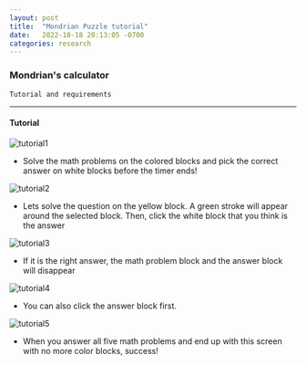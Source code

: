 ```yaml
---
layout: post
title:  "Mondrian Puzzle tutorial"
date:   2022-10-18 20:13:05 -0700
categories: research
---
```


### Mondrian's calculator

`Tutorial and requirements`

---

#### Tutorial

![tutorial1](/devblog/assets/Mondriantutorial1.png)

- Solve the math problems on the colored blocks and pick the correct answer on white blocks before the timer ends!

![tutorial2](/devblog/assets/mondriantutorial2.png)

- Lets solve the question on the yellow block. A green stroke will appear around the selected block. Then, click the white block that you think is the answer

![tutorial3](/devblog/assets/mondriantutorial3.png)

- If it is the right answer, the math problem block and the answer block will disappear

![tutorial4](/devblog/assets/mondriantutorial4.png)

- You can also click the answer block first.

![tutorial5](/devblog/assets/mondriantutorial5.png)

- When you answer all five math problems and end up with this screen with no more color blocks, success!
